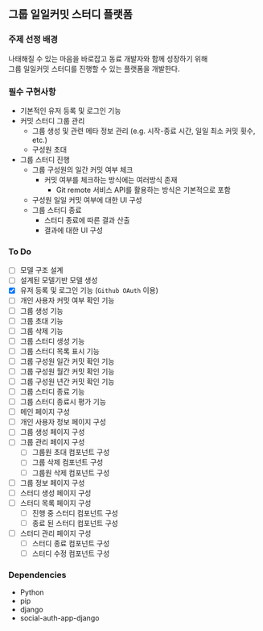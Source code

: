 ## 그룹 일일커밋 스터디 플랫폼

### 주제 선정 배경
나태해질 수 있는 마음을 바로잡고 동료 개발자와 함께 성장하기 위해<br>
그룹 일일커밋 스터디를 진행할 수 있는 플랫폼을 개발한다.

### 필수 구현사항
- 기본적인 유저 등록 및 로그인 기능
- 커밋 스터디 그룹 관리
  - 그룹 생성 및 관련 메타 정보 관리 (e.g. 시작-종료 시간, 일일 최소 커밋 횟수, etc.)
  - 구성원 초대
- 그룹 스터디 진행
  - 그룹 구성원의 일간 커밋 여부 체크
    - 커밋 여부를 체크하는 방식에는 여러방식 존재
      - Git remote 서비스 API를 활용하는 방식은 기본적으로 포함
  - 구성원 일일 커밋 여부에 대한 UI 구성
  - 그룹 스터디 종료
    - 스터디 종료에 따른 결과 산출
    - 결과에 대한 UI 구성

### To Do

- [ ] 모델 구조 설계
- [ ] 설계된 모델기반 모델 생성
- [x] 유저 등록 및 로그인 기능 (`Github OAuth` 이용)
- [ ] 개인 사용자 커밋 여부 확인 기능
- [ ] 그룹 생성 기능
- [ ] 그룹 초대 기능
- [ ] 그룹 삭제 기능
- [ ] 그룹 스터디 생성 기능
- [ ] 그룹 스터디 목록 표시 기능
- [ ] 그룹 구성원 일간 커밋 확인 기능
- [ ] 그룹 구성원 월간 커밋 확인 기능
- [ ] 그룹 구성원 년간 커밋 확인 기능
- [ ] 그룹 스터디 종료 기능
- [ ] 그룹 스터디 종료시 평가 기능
- [ ] 메인 페이지 구성
- [ ] 개인 사용자 정보 페이지 구성
- [ ] 그룹 생성 페이지 구성
- [ ] 그룹 관리 페이지 구성
  - [ ] 그룹원 초대 컴포넌트 구성
  - [ ] 그룹 삭제 컴포넌트 구성
  - [ ] 그룹원 삭제 컴포넌트 구성
- [ ] 그룹 정보 페이지 구성
- [ ] 스터디 생성 페이지 구성
- [ ] 스터디 목록 페이지 구성
  - [ ] 진행 중 스터디 컴포넌트 구성
  - [ ] 종료 된 스터디 컴포넌트 구성
- [ ] 스터디 관리 페이지 구성
  - [ ] 스터디 종료 컴포넌트 구성
  - [ ] 스터디 수정 컴포넌트 구성

### Dependencies
- Python
- pip
- django
- social-auth-app-django
